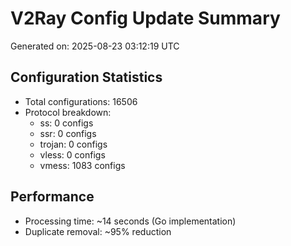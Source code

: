 # V2Ray Config Update Summary
Generated on: 2025-08-23 03:12:19 UTC

## Configuration Statistics
- Total configurations: 16506
- Protocol breakdown:
  - ss: 0 configs
  - ssr: 0 configs
  - trojan: 0 configs
  - vless: 0 configs
  - vmess: 1083 configs

## Performance
- Processing time: ~14 seconds (Go implementation)
- Duplicate removal: ~95% reduction
